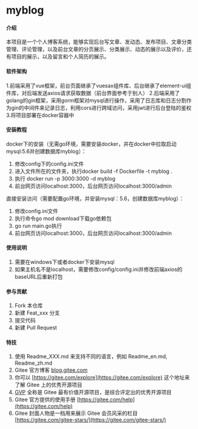 # myblog

#### 介绍
本项目是一个个人博客系统，能够实现后台写文章、发动态、发布项目、文章分类管理、评论管理，以及前台文章的分页展示、分类展示、动态的展示以及评价，还有项目的展示，以及留言和个人简历的展示。

#### 软件架构
1.前端采用了vue框架，前台页面继承了vuesax组件库、后台继承了element-ui组件库，对后端发送axios请求获取数据（前台界面参考于别人）
2.后端采用了golang的gin框架，采用gorm框架对mysql进行操作，采用了日志库和日志分割作为gin的中间件来记录日志，利用cors进行跨域访问，采用jwt进行后台登陆的鉴权
3.将项目部署在docker容器中


#### 安装教程

docker下的安装（无需go环境，需要安装docker，并在docker中拉取启动mysql:5.6并创建数据库myblog）：
1. 修改config下的config.ini文件
2. 进入文件所在的文件夹，执行docker build -f Dockerfile -t myblog .
3. 执行 docker run -p 3000:3000 -d myblog
4. 前台网页访问localhost:3000，后台网页访问localhost:3000/admin

直接安装访问（需要配置go环境，并安装mysql：5.6，创建数据库myblog）：
1. 修改config.ini文件
2. 执行命令go mod download下载go依赖包
3. go run main.go执行
4. 前台网页访问localhost:3000，后台网页访问localhost:3000/admin

#### 使用说明

1.  需要在windows下或者docker下安装mysql
2.  如果主机名不是localhost，需要修改config/config.ini并修改前端axios的baseURL后重新打包

#### 参与贡献

1.  Fork 本仓库
2.  新建 Feat_xxx 分支
3.  提交代码
4.  新建 Pull Request


#### 特技

1.  使用 Readme\_XXX.md 来支持不同的语言，例如 Readme\_en.md, Readme\_zh.md
2.  Gitee 官方博客 [blog.gitee.com](https://blog.gitee.com)
3.  你可以 [https://gitee.com/explore](https://gitee.com/explore) 这个地址来了解 Gitee 上的优秀开源项目
4.  [GVP](https://gitee.com/gvp) 全称是 Gitee 最有价值开源项目，是综合评定出的优秀开源项目
5.  Gitee 官方提供的使用手册 [https://gitee.com/help](https://gitee.com/help)
6.  Gitee 封面人物是一档用来展示 Gitee 会员风采的栏目 [https://gitee.com/gitee-stars/](https://gitee.com/gitee-stars/)
